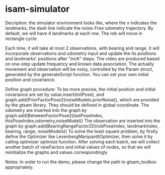 # isam-simulator
Decription:
the simulator environment looks like, where the x indicates the landmarks, the dash line indicate the noise-Free odometry trajectory.
By default, we will have 4 landmarks at each row. The rob will move in rectangle cycle

Each time, it will take at most 2 observations, with bearing and range, It will incorporate observations and odometry input and update the
its positions and landmarks' positions after "incK" steps. The video are produced based on one-step update frequency and known data association.  The actually movement and observation will be noisy, controlled by the Param struct, generated by the generateScript function. You can set your own initial position and covariance.

Define graph procedure:
To be more precise, the initial position and initial covariance are set by value.insert(initPose), and graph.add(PriorFactorPose2(noiseModels.priorNoise)), which are provided by the gtsam library. They should be defined in global coordinate.
The odometry are inserted into the graph by graph.add(BetweenFactorPose2(lastPoseIndex, thisPoseIndex,odometry,noiseModel))
The observation are inserted into the graph by graph.add(BearingRangeFactor2D(robPoseIndex, landmarkIndex, bearing, range, noiseModels))
To solve the least square problem, by firstly define the Optimizer like LevenbergMarquardtOptimizer, then solve it by calling optimizer optimize function. After solving each batch, we will collect another batch of newFactors and initial values of nodes, so that we will 
reinitialize the graphs and values correspondingly 

Notes:
In order to run the demo, please change the path to gtsam_toolbox appropriately.

 
